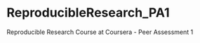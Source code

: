 ReproducibleResearch_PA1
========================

Reproducible Research Course at Coursera - Peer Assessment 1 
